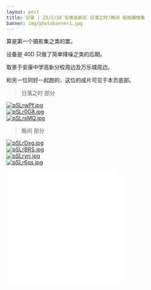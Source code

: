 ```yaml
---
layout: post
title: 记录 | 23/2/18 安康高新区 日落之时/晚间 街拍摄像集
banner: img/photobanner1.jpg
---
```


算是第一个摄影集之类的罢。

设备是 40D 只做了简单降噪之类的后期。

取景于安康中学高新分校周边及万乐城周边。

和另一位同好一起跑的，这位的成片可见于本页底部。

> 日落之时 部分

<a href="https://imgse.com/i/pSLrwPf"><img style="width=100%;" src="https://s1.ax1x.com/2023/02/18/pSLrwPf.jpg" alt="pSLrwPf.jpg" border="0"></a></br>
<a href="https://imgse.com/i/pSLr0G8"><img style="width=100%;" src="https://s1.ax1x.com/2023/02/18/pSLr0G8.jpg" alt="pSLr0G8.jpg" border="0"></a></br>
<a href="https://imgse.com/i/pSLrsMQ"><img style="width=100%;" src="https://s1.ax1x.com/2023/02/18/pSLrsMQ.jpg" alt="pSLrsMQ.jpg" border="0"></a></br>

> 晚间 部分

<a href="https://imgse.com/i/pSLrDxg"><img style="width=100%;" src="https://s1.ax1x.com/2023/02/18/pSLrDxg.jpg" alt="pSLrDxg.jpg" border="0"></a></br>
<a href="https://imgse.com/i/pSLrBRS"><img style="width=100%;" src="https://s1.ax1x.com/2023/02/18/pSLrBRS.jpg" alt="pSLrBRS.jpg" border="0"></a></br>
<a href="https://imgse.com/i/pSLryrj"><img style="width=100%;" src="https://s1.ax1x.com/2023/02/18/pSLryrj.jpg" alt="pSLryrj.jpg" border="0"></a></br>
<a href="https://imgse.com/i/pSLr6qs"><img style="width=100%;" src="https://s1.ax1x.com/2023/02/18/pSLr6qs.jpg" alt="pSLr6qs.jpg" border="0"></a></br>

<iframe style="width=100%;" src="//player.bilibili.com/player.html?aid=779507900&bvid=BV1M14y1F7rW&cid=1014281904&page=1" scrolling="no" border="0" frameborder="no" framespacing="0" allowfullscreen="true"> </iframe>

<iframe style="width=100%;" src="//player.bilibili.com/player.html?aid=267080884&bvid=BV1pY411v7VH&cid=1014297118&page=1" scrolling="no" border="0" frameborder="no" framespacing="0" allowfullscreen="true"> </iframe>
